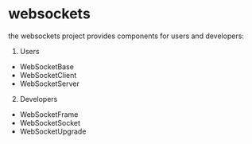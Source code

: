 # websockets
the websockets project provides components for users and developers:

1. Users
* WebSocketBase
* WebSocketClient
* WebSocketServer

2. Developers
* WebSocketFrame
* WebSocketSocket
* WebSocketUpgrade
